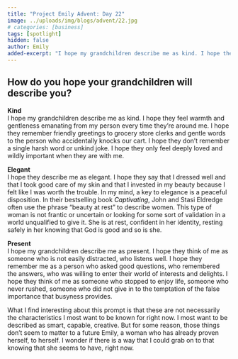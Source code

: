 ```yaml
---
title: "Project Emily Advent: Day 22"
image: ../uploads/img/blogs/advent/22.jpg
# categories: [business]
tags: [spotlight]
hidden: false
author: Emily
added-excerpt: "I hope my grandchildren describe me as kind. I hope they feel warmth and gentleness emanating from my person every time they’re around me. I hope they remember friendly greetings to grocery store clerks and gentle words to the person who accidentally knocks our cart. I hope they don’t remember a single harsh word or unkind joke. I hope they only feel deeply loved and wildly important when they are with me."
---
```


<style> em {color: black;} p a {color: #f0506e;}</style>

## How do you hope your grandchildren will describe you?

**Kind**<br>
I hope my grandchildren describe me as kind. I hope they feel warmth and gentleness emanating from my person every time they’re around me. I hope they remember friendly greetings to grocery store clerks and gentle words to the person who accidentally knocks our cart. I hope they don’t remember a single harsh word or unkind joke. I hope they only feel deeply loved and wildly important when they are with me.

**Elegant**<br>
I hope they describe me as elegant. I hope they say that I dressed well and that I took good care of my skin and that I invested in my beauty because I felt like I was worth the trouble. In my mind, a key to elegance is a peaceful disposition. In their bestselling book _Captivating_, John and Stasi Eldredge often use the phrase “beauty at rest” to describe women. This type of woman is not frantic or uncertain or looking for some sort of validation in a world unqualified to give it. She is at rest, confident in her identity, resting safely in her knowing that God is good and so is she.

**Present**<br>
I hope my grandchildren describe me as present. I hope they think of me as someone who is not easily distracted, who listens well. I hope they remember me as a person who asked good questions, who remembered the answers, who was willing to enter their world of interests and delights. I hope they think of me as someone who stopped to enjoy life, someone who never rushed, someone who did not give in to the temptation of the false importance that busyness provides.

What I find interesting about this prompt is that these are not necessarily the characteristics I most want to be known for right now. I most want to be described as smart, capable, creative. But for some reason, those things don’t seem to matter to a future Emily, a woman who has already proven herself, to herself. I wonder if there is a way that I could grab on to that knowing that she seems to have, right now.

